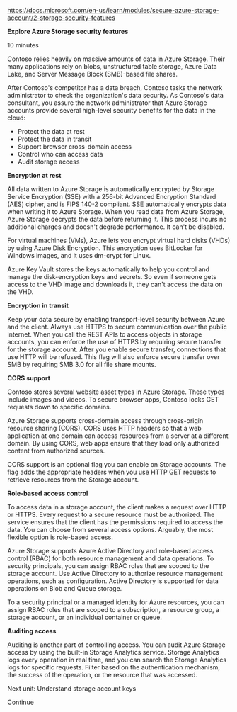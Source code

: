https://docs.microsoft.com/en-us/learn/modules/secure-azure-storage-account/2-storage-security-features

**Explore Azure Storage security features**

10 minutes

Contoso relies heavily on massive amounts of data in Azure Storage. Their many applications rely on blobs, unstructured table storage, Azure Data Lake, and Server Message Block (SMB)-based file shares.

After Contoso's competitor has a data breach, Contoso tasks the network administrator to check the organization's data security. As Contoso's data consultant, you assure the network administrator that Azure Storage accounts provide several high-level security benefits for the data in the cloud:
* Protect the data at rest
* Protect the data in transit
* Support browser cross-domain access
* Control who can access data
* Audit storage access

**Encryption at rest**

All data written to Azure Storage is automatically encrypted by Storage Service Encryption (SSE) with a 256-bit Advanced Encryption Standard (AES) cipher, and is FIPS 140-2 compliant. SSE automatically encrypts data when writing it to Azure Storage. When you read data from Azure Storage, Azure Storage decrypts the data before returning it. This process incurs no additional charges and doesn't degrade performance. It can't be disabled.

For virtual machines (VMs), Azure lets you encrypt virtual hard disks (VHDs) by using Azure Disk Encryption. This encryption uses BitLocker for Windows images, and it uses dm-crypt for Linux.

Azure Key Vault stores the keys automatically to help you control and manage the disk-encryption keys and secrets. So even if someone gets access to the VHD image and downloads it, they can't access the data on the VHD.


**Encryption in transit**

Keep your data secure by enabling transport-level security between Azure and the client. Always use HTTPS to secure communication over the public internet. When you call the REST APIs to access objects in storage accounts, you can enforce the use of HTTPS by requiring secure transfer for the storage account. After you enable secure transfer, connections that use HTTP will be refused. This flag will also enforce secure transfer over SMB by requiring SMB 3.0 for all file share mounts.


**CORS support**

Contoso stores several website asset types in Azure Storage. These types include images and videos. To secure browser apps, Contoso locks GET requests down to specific domains.

Azure Storage supports cross-domain access through cross-origin resource sharing (CORS). CORS uses HTTP headers so that a web application at one domain can access resources from a server at a different domain. By using CORS, web apps ensure that they load only authorized content from authorized sources.

CORS support is an optional flag you can enable on Storage accounts. The flag adds the appropriate headers when you use HTTP GET requests to retrieve resources from the Storage account.


**Role-based access control**

To access data in a storage account, the client makes a request over HTTP or HTTPS. Every request to a secure resource must be authorized. The service ensures that the client has the permissions required to access the data. You can choose from several access options. Arguably, the most flexible option is role-based access.

Azure Storage supports Azure Active Directory and role-based access control (RBAC) for both resource management and data operations. To security principals, you can assign RBAC roles that are scoped to the storage account. Use Active Directory to authorize resource management operations, such as configuration. Active Directory is supported for data operations on Blob and Queue storage.

To a security principal or a managed identity for Azure resources, you can assign RBAC roles that are scoped to a subscription, a resource group, a storage account, or an individual container or queue.


**Auditing access**

Auditing is another part of controlling access. You can audit Azure Storage access by using the built-in Storage Analytics service.
Storage Analytics logs every operation in real time, and you can search the Storage Analytics logs for specific requests. Filter based on the authentication mechanism, the success of the operation, or the resource that was accessed.

Next unit: Understand storage account keys

Continue

